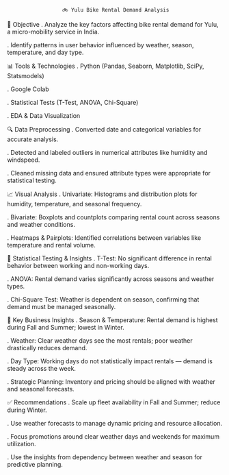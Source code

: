                       🚲 Yulu Bike Rental Demand Analysis
📌 Objective
. Analyze the key factors affecting bike rental demand for Yulu, a micro-mobility service in India.

. Identify patterns in user behavior influenced by weather, season, temperature, and day type.

📊 Tools & Technologies
. Python (Pandas, Seaborn, Matplotlib, SciPy, Statsmodels)

. Google Colab

. Statistical Tests (T-Test, ANOVA, Chi-Square)

. EDA & Data Visualization

🔍 Data Preprocessing
. Converted date and categorical variables for accurate analysis.

. Detected and labeled outliers in numerical attributes like humidity and windspeed.

. Cleaned missing data and ensured attribute types were appropriate for statistical testing.

📈 Visual Analysis
. Univariate: Histograms and distribution plots for humidity, temperature, and seasonal frequency.

. Bivariate: Boxplots and countplots comparing rental count across seasons and weather conditions.

. Heatmaps & Pairplots: Identified correlations between variables like temperature and rental volume.

🧠 Statistical Testing & Insights
. T-Test: No significant difference in rental behavior between working and non-working days.

. ANOVA: Rental demand varies significantly across seasons and weather types.

. Chi-Square Test: Weather is dependent on season, confirming that demand must be managed seasonally.

📌 Key Business Insights
. Season & Temperature: Rental demand is highest during Fall and Summer; lowest in Winter.

. Weather: Clear weather days see the most rentals; poor weather drastically reduces demand.

. Day Type: Working days do not statistically impact rentals — demand is steady across the week.

. Strategic Planning: Inventory and pricing should be aligned with weather and seasonal forecasts.

✅ Recommendations
. Scale up fleet availability in Fall and Summer; reduce during Winter.

. Use weather forecasts to manage dynamic pricing and resource allocation.

. Focus promotions around clear weather days and weekends for maximum utilization.

. Use the insights from dependency between weather and season for predictive planning.

